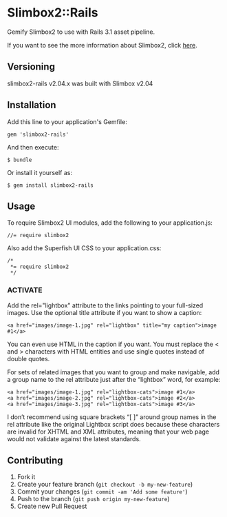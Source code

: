 # Slimbox2::Rails

Gemify Slimbox2 to use with Rails 3.1 asset pipeline.

If you want to see the more information about Slimbox2, click [here](http://www.digitalia.be/software/slimbox2).

## Versioning

slimbox2-rails v2.04.x was built with Slimbox v2.04

## Installation

Add this line to your application's Gemfile:

    gem 'slimbox2-rails'

And then execute:

    $ bundle

Or install it yourself as:

    $ gem install slimbox2-rails

## Usage

To require Slimbox2 UI modules, add the following to your application.js:

```
//= require slimbox2
```

Also add the Superfish UI CSS to your application.css:

```
/*
 *= require slimbox2
 */
```

### ACTIVATE ###

Add the rel="lightbox" attribute to the links pointing to your full-sized images. Use the optional title attribute if you want to show a caption:

```
<a href="images/image-1.jpg" rel="lightbox" title="my caption">image #1</a>
```

You can even use HTML in the caption if you want. You must replace the < and > characters with HTML entities and use single quotes instead of double quotes.

For sets of related images that you want to group and make navigable, add a group name to the rel attribute just after the “lightbox” word, for example:

```
<a href="images/image-1.jpg" rel="lightbox-cats">image #1</a>
<a href="images/image-2.jpg" rel="lightbox-cats">image #2</a>
<a href="images/image-3.jpg" rel="lightbox-cats">image #3</a>
```

I don’t recommend using square brackets “[ ]” around group names in the rel attribute like the original Lightbox script does because these characters are invalid for XHTML and XML attributes, meaning that your web page would not validate against the latest standards.

## Contributing

1. Fork it
2. Create your feature branch (`git checkout -b my-new-feature`)
3. Commit your changes (`git commit -am 'Add some feature'`)
4. Push to the branch (`git push origin my-new-feature`)
5. Create new Pull Request
